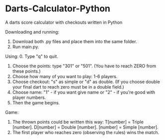 # Darts-Calculator-Python
A darts score calculator with checkouts written in Python

Downloading and running:
1. Download both .py files and place them into the same folder.
2. Run main.py.

Using:
0. Type "q" to quit.
1. Choose the points: type "301" or "501".
   (You have to reach ZERO from these points.)
2. Choose how many of you want to play: 1-6 players.
3. Choose checkout: "s" as simple or "d" as double.
   (If you choose double your final dart to reach zero must be in a double field.)
4. Choose name: "1" - if you want give name or "2" - if you're good with player numbers.
5. Then the game begins.

Game:
1. The thrown points could be written this way:
T[number] = Triple [number].
D[number] = Double [number].
[number] = Simple [number].
2. The first player who reaches zero (observing the rules) wins the match.
